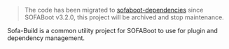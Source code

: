 > The code has been migrated to [sofaboot-dependencies](https://github.com/sofastack/sofa-boot/tree/master/sofa-boot-project/sofaboot-dependencies) since SOFABoot v3.2.0, this project will be archived and stop maintenance.

Sofa-Build is a common utility project for SOFABoot to use for plugin and dependency management.
